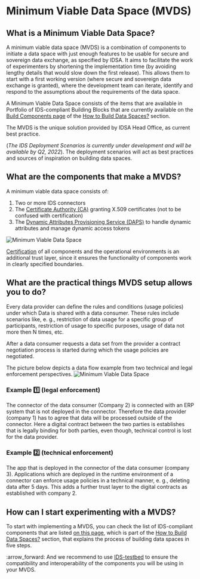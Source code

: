 # Minimum Viable Data Space (MVDS)

## What is a Minimum Viable Data Space?

A minimum viable data space (MVDS) is a combination of components to initiate a data space with just enough features to be usable for secure and sovereign data exchange, as specified by IDSA. It aims to facilitate the work of experimenters by shortening the implementation time (by avoiding lengthy details that would slow down the first release). This allows them to start with a first working version (where secure and sovereign data exchange is granted), where the development team can iterate, identify and respond to the assumptions about the requirements of the data space.

A Minimum Viable Data Space consists of the items that are available in Portfolio of IDS-compliant Building Blocks that are currently available on the [Build Components page](https://github.com/International-Data-Spaces-Association/idsa/blob/main/how-to-build-data-spaces/3-Build-Components.md) of the [How to Build Data Spaces?](https://github.com/International-Data-Spaces-Association/idsa/tree/main/how-to-build-data-spaces) section.

The MVDS is the unique solution provided by IDSA Head Office, as current best practice.

(_The IDS Deployment Scenarios is currently under development and will be available by Q2, 2022_). The deployment scenarios will act as best practices and sources of inspiration on building data spaces.

## What are the components that make a MVDS?

A minimum viable data space consists of:

1. Two or more IDS connectors
2. The [Certificate Authority (CA)](https://github.com/International-Data-Spaces-Association/IDS-testbed/blob/master/InstallationGuide.md#certificate-authority) granting X.509 certificates (not to be confused with certification)
3. The [Dynamic Attributes Provisioning Service (DAPS)](https://github.com/International-Data-Spaces-Association/IDS-testbed/blob/master/InstallationGuide.md#daps) to handle dynamic attributes and manage dynamic access tokens

![Minimum Viable Data Space](.gitbook/assets/MVDS-Testbed\_1.0.png)

[Certification](https://internationaldataspaces.org/use/certification/) of all components and the operational environments is an additional trust layer, since it ensures the functionality of components work in clearly specified boundaries.

## What are the practical things MVDS setup allows you to do?

Every data provider can define the rules and conditions (usage policies) under which Data is shared with a data consumer. These rules include scenarios like, e. g., restriction of data usage for a specific group of participants, restriction of usage to specific purposes, usage of data not more then N times, etc.

After a data consumer requests a data set from the provider a contract negotiation process is started during which the usage policies are negotiated.

The picture below depicts a data flow example from two technical and legal enforcement perspectives. ![Minimum Viable Data Space](.gitbook/assets/IDSA\_MVDS-Scenarios.png)

### Example :one: (legal enforcement)

The connector of the data consumer (Company 2) is connected with an ERP system that is not deployed in the connector. Therefore the data provider (company 1) has to agree that data will be processed outside of the connector. Here a digital contract between the two parties is establishes that is legally binding for both parties, even though, technical control is lost for the data provider.

### Example :two: (technical enforcement)

The app that is deployed in the connector of the data consumer (company 3). Applications which are deployed in the runtime environment of a connector can enforce usage policies in a technical manner, e. g., deleting data after 5 days. This adds a further trust layer to the digital contracts as established with company 2.

## How can I start experimenting with a MVDS?

To start with implementing a MVDS, you can check the list of IDS-compliant components that are listed [on this page](https://github.com/International-Data-Spaces-Association/idsa/blob/main/how-to-build-data-spaces/3-Build-Components.md), which is part of the [How to Build Data Spaces?](https://github.com/International-Data-Spaces-Association/idsa/tree/main/how-to-build-data-spaces) section, that explains the process of building data spaces in five steps.

:arrow\_forward: And we recommend to use [IDS-testbed](https://github.com/International-Data-Spaces-Association/IDS-testbed) to ensure the compatibility and interoperability of the components you will be using in your MVDS.
